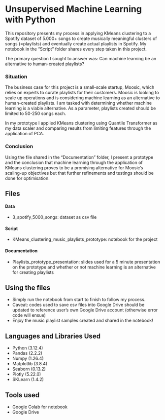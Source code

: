 # **Unsupervised Machine Learning with Python**

This repository presents my process in applying KMeans clustering to a Spotify dataset of 5.000+ songs to create musically meaningful clusters of songs (=playlists) and eventually create actual playlists in Spotify.  My notebook in the “Script” folder shares every step taken in this project.  

The primary question I sought to answer was: Can machine learning be an alternative to human-created playlists?

### Situation

The business case for this project is a small-scale startup, Moosic, which relies on experts to curate playlists for their customers.  Moosic is looking to scale up operations and is considering machine learning as an alternative to human-created playlists.  I am tasked with determining whether machine learning is a viable alternative. As a parameter, playlists created should be limited to 50-250 songs each.

In my prototype I applied KMeans clustering using Quantile Transformer as my data scaler and comparing results from limiting features through the application of PCA. 

### Conclusion
Using the file shared in the “Documentation” folder, I present a prototype and the conclusion that machine learning through the application of KMeans clustering proves to be a promising alternative for Moosic’s scaling-up objectives but that further refinements and testings should be done for optimisation.

## Files

#### Data
- 	3_spotify_5000_songs: dataset as csv file
#### Script
- 	KMeans_clustering_music_playlists_prototype: notebook for the project
#### Documentation
- 	Playlists_prototype_presentation: slides used for a 5 minute presentation on the prototype and whether or not machine learning is an alternative for creating playlists

## Using the files

- 	Simply run the notebook from start to finish to follow my process.  
- 	Caveat: codes used to save csv files into Google Drive should be updated to reference user’s own Google Drive account (otherwise error code will ensue)
- 	Enjoy the music playlist samples created and shared in the notebook!
  
## Languages and Libraries Used

- 	Python (3.12.4)
- 	Pandas (2.2.2)
- 	Numpy (1.26.4)
- 	Matplotlib (3.8.4)
- 	Seaborn (0.13.2)
- 	Plotly (5.22.0)
- 	SKLearn (1.4.2)

## Tools used

- Google Colab for notebook
- Google Drive
